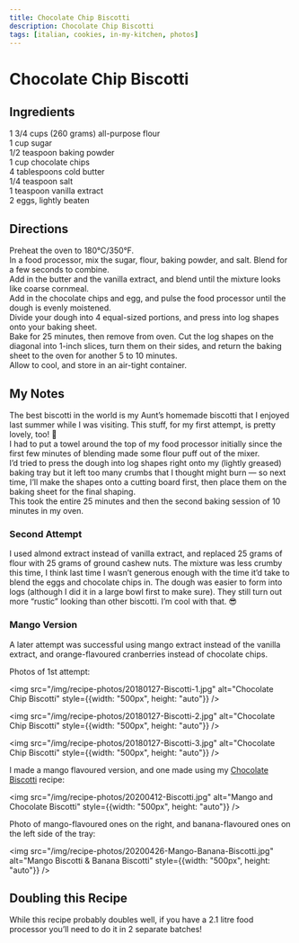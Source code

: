 ```yaml
---
title: Chocolate Chip Biscotti
description: Chocolate Chip Biscotti
tags: [italian, cookies, in-my-kitchen, photos]
---
```


# Chocolate Chip Biscotti

## Ingredients
1 3/4 cups (260 grams) all-purpose flour  
1 cup sugar  
1/2 teaspoon baking powder  
1 cup chocolate chips  
4 tablespoons cold butter  
1/4 teaspoon salt  
1 teaspoon vanilla extract  
2 eggs, lightly beaten

## Directions
Preheat the oven to 180°C/350°F.  
In a food processor, mix the sugar, flour, baking powder, and salt. Blend for a few seconds to combine.  
Add in the butter and the vanilla extract, and blend until the mixture looks like coarse cornmeal.  
Add in the chocolate chips and egg, and pulse the food processor until the dough is evenly moistened.  
Divide your dough into 4 equal-sized portions, and press into log shapes onto your baking sheet.  
Bake for 25 minutes, then remove from oven. Cut the log shapes on the diagonal into 1-inch slices, turn them on their sides, and return the baking sheet to the oven for another 5 to 10 minutes.  
Allow to cool, and store in an air-tight container.

## My Notes
The best biscotti in the world is my Aunt’s homemade biscotti that I enjoyed last summer while I was visiting. This stuff, for my first attempt, is pretty lovely, too! 🙂  
I had to put a towel around the top of my food processor initially since the first few minutes of blending made some flour puff out of the mixer.  
I’d tried to press the dough into log shapes right onto my (lightly greased) baking tray but it left too many crumbs that I thought might burn — so next time, I’ll make the shapes onto a cutting board first, then place them on the baking sheet for the final shaping.  
This took the entire 25 minutes and then the second baking session of 10 minutes in my oven.

### Second Attempt
I used almond extract instead of vanilla extract, and replaced 25 grams of flour with 25 grams of ground cashew nuts. The mixture was less crumby this time, I think last time I wasn’t generous enough with the time it’d take to blend the eggs and chocolate chips in. The dough was easier to form into logs (although I did it in a large bowl first to make sure). They still turn out more “rustic” looking than other biscotti. I’m cool with that. 😎  

### Mango Version
A later attempt was successful using mango extract instead of the vanilla extract, and orange-flavoured cranberries instead of chocolate chips.

Photos of 1st attempt:

<img src="/img/recipe-photos/20180127-Biscotti-1.jpg" alt="Chocolate Chip Biscotti" style={{width: "500px", height: "auto"}} />

<img src="/img/recipe-photos/20180127-Biscotti-2.jpg" alt="Chocolate Chip Biscotti" style={{width: "500px", height: "auto"}} />

<img src="/img/recipe-photos/20180127-Biscotti-3.jpg" alt="Chocolate Chip Biscotti" style={{width: "500px", height: "auto"}} />

I made a mango flavoured version, and one made using my [Chocolate Biscotti](chocolate-biscotti.md) recipe:

<img src="/img/recipe-photos/20200412-Biscotti.jpg" alt="Mango and Chocolate Biscotti" style={{width: "500px", height: "auto"}} />

Photo of mango-flavoured ones on the right, and banana-flavoured ones on the left side of the tray:

<img src="/img/recipe-photos/20200426-Mango-Banana-Biscotti.jpg" alt="Mango Biscotti & Banana Biscotti" style={{width: "500px", height: "auto"}} />

## Doubling this Recipe

While this recipe probably doubles well, if you have a 2.1 litre food processor you’ll need to do it in 2 separate batches!